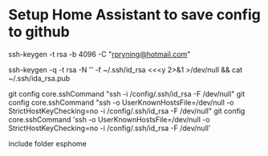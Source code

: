 # Setup Home Assistant to save config to github

ssh-keygen -t rsa -b 4096 -C "rpryning@hotmail.com"

ssh-keygen -q -t rsa -N '' -f ~/.ssh/id_rsa <<<y 2>&1 >/dev/null && cat ~/.ssh/ida_rsa.pub

git config core.sshCommand "ssh -i /config/.ssh/id_rsa -F /dev/null"
git config core.sshCommand "ssh -o UserKnownHostsFile=/dev/null -o StrictHostKeyChecking=no -i /config/.ssh/id_rsa -F /dev/null"
git config core.sshCommand 'ssh -o UserKnownHostsFile=/dev/null -o StrictHostKeyChecking=no -i /config/.ssh/id_rsa -F /dev/null'

include folder
esphome
